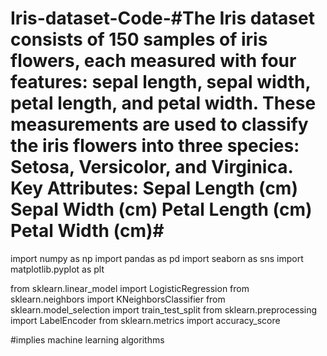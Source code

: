 # Iris-dataset-Code-#The Iris dataset consists of 150 samples of iris flowers, each measured with four features: sepal length, sepal width, petal length, and petal width. These measurements are used to classify the iris flowers into three species: Setosa, Versicolor, and Virginica.  Key Attributes:  Sepal Length (cm) Sepal Width (cm) Petal Length (cm) Petal Width (cm)#
import numpy as np
import pandas as pd
import seaborn as sns
import matplotlib.pyplot as plt

from sklearn.linear_model import LogisticRegression
from sklearn.neighbors import KNeighborsClassifier
from sklearn.model_selection import train_test_split
from sklearn.preprocessing import LabelEncoder
from sklearn.metrics import accuracy_score

#implies machine learning algorithms
